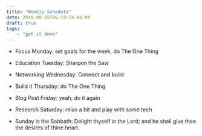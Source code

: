 ```yaml
---
title: "Weekly Schedule"
date: 2018-09-15T06:19:14-06:00
draft: true
tags:
    - "get it done"
---
```


* Focus Monday: set goals for the week, do The One Thing

* Education Tuesday: Sharpen the Saw

* Networking Wednesday: Connect and build

* Build it Thursday: do The One Thing

* Blog Post Friday: yeah, do it again

* Research Saturday: relax a bit and play with some tech

* Sunday is the Sabbath: Delight thyself in the Lord; and he shall give thee the desires of thine heart.

